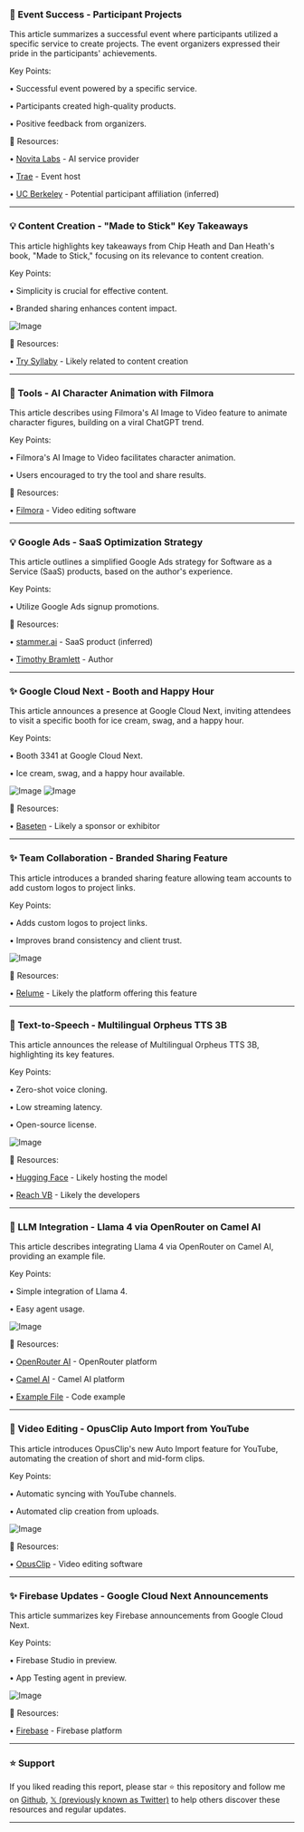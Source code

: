 ### 🎉 Event Success - Participant Projects

This article summarizes a successful event where participants utilized a specific service to create projects.  The event organizers expressed their pride in the participants' achievements.

Key Points:

• Successful event powered by a specific service.

• Participants created high-quality products.

• Positive feedback from organizers.


🔗 Resources:

• [Novita Labs](https://x.com/novita_labs) - AI service provider

• [Trae](https://x.com/Trae_ai) - Event host

• [UC Berkeley](https://x.com/UCBerkeley) -  Potential participant affiliation (inferred)


---

### 💡 Content Creation - "Made to Stick" Key Takeaways

This article highlights key takeaways from Chip Heath and Dan Heath's book, "Made to Stick," focusing on its relevance to content creation.

Key Points:

• Simplicity is crucial for effective content.

• Branded sharing enhances content impact.


![Image](https://pbs.twimg.com/media/GoIqP9nWwAAhm8y?format=jpg&name=small)


🔗 Resources:

• [Try Syllaby](https://x.com/TrySyllaby) -  Likely related to content creation


---

### 🚀 Tools - AI Character Animation with Filmora

This article describes using Filmora's AI Image to Video feature to animate character figures, building on a viral ChatGPT trend.

Key Points:

• Filmora's AI Image to Video facilitates character animation.

• Users encouraged to try the tool and share results.


🔗 Resources:

• [Filmora](https://x.com/Filmora_Editor) - Video editing software


---

### 💡 Google Ads - SaaS Optimization Strategy

This article outlines a simplified Google Ads strategy for Software as a Service (SaaS) products, based on the author's experience.

Key Points:

• Utilize Google Ads signup promotions.


🔗 Resources:


• [stammer.ai](https://x.com/stammer_ai) - SaaS product (inferred)

• [Timothy Bramlett](https://x.com/TimothyBramlett) - Author


---

### ✨ Google Cloud Next - Booth and Happy Hour

This article announces a presence at Google Cloud Next, inviting attendees to visit a specific booth for ice cream, swag, and a happy hour.


Key Points:

• Booth 3341 at Google Cloud Next.

• Ice cream, swag, and a happy hour available.


![Image](https://pbs.twimg.com/media/GoIDWdza8AEkgI0?format=jpg&name=small)
![Image](https://pbs.twimg.com/media/GoIDWdyaUAAae4h?format=jpg&name=small)

🔗 Resources:

• [Baseten](https://x.com/basetenco) -  Likely a sponsor or exhibitor


---

### ✨ Team Collaboration - Branded Sharing Feature

This article introduces a branded sharing feature allowing team accounts to add custom logos to project links.

Key Points:

• Adds custom logos to project links.

• Improves brand consistency and client trust.


![Image](https://pbs.twimg.com/ext_tw_video_thumb/1910076426415382528/pu/img/_FE6sUgr-mEaLl7O.jpg)

🔗 Resources:

• [Relume](https://x.com/relume_io) -  Likely the platform offering this feature


---

### 🤖 Text-to-Speech - Multilingual Orpheus TTS 3B

This article announces the release of Multilingual Orpheus TTS 3B, highlighting its key features.

Key Points:

• Zero-shot voice cloning.

• Low streaming latency.

• Open-source license.


![Image](https://pbs.twimg.com/amplify_video_thumb/1910075083864911872/img/hwWUsYrrSjbf_-g7.jpg)

🔗 Resources:

• [Hugging Face](https://x.com/huggingface) -  Likely hosting the model

• [Reach VB](https://x.com/reach_vb) -  Likely the developers


---

### 🤖 LLM Integration - Llama 4 via OpenRouter on Camel AI

This article describes integrating Llama 4 via OpenRouter on Camel AI, providing an example file.

Key Points:

• Simple integration of Llama 4.

• Easy agent usage.



![Image](https://pbs.twimg.com/media/GoAj4NkXwAA_x43?format=png&name=small)

🔗 Resources:

• [OpenRouter AI](https://x.com/OpenRouterAI) - OpenRouter platform

• [Camel AI](https://x.com/CamelAIOrg) - Camel AI platform

• [Example File](https://github.com/camel-ai/camel/blob/master/examples/models/openrouter_llama4_example.py) - Code example


---

### 🚀 Video Editing - OpusClip Auto Import from YouTube

This article introduces OpusClip's new Auto Import feature for YouTube, automating the creation of short and mid-form clips.

Key Points:

• Automatic syncing with YouTube channels.

• Automated clip creation from uploads.


![Image](https://pbs.twimg.com/media/GoHl6zfagAA8g6u?format=jpg&name=small)

🔗 Resources:

• [OpusClip](https://x.com/OpusClip) - Video editing software


---

### ✨ Firebase Updates - Google Cloud Next Announcements

This article summarizes key Firebase announcements from Google Cloud Next.

Key Points:

• Firebase Studio in preview.

• App Testing agent in preview.


![Image](https://pbs.twimg.com/amplify_video_thumb/1910043347739193344/img/XRG4Fw8jScLZJSub.jpg)

🔗 Resources:

• [Firebase](https://x.com/Firebase) - Firebase platform


---

### ⭐️ Support

If you liked reading this report, please star ⭐️ this repository and follow me on [Github](https://github.com/Drix10), [𝕏 (previously known as Twitter)](https://x.com/DRIX_10_) to help others discover these resources and regular updates.

---